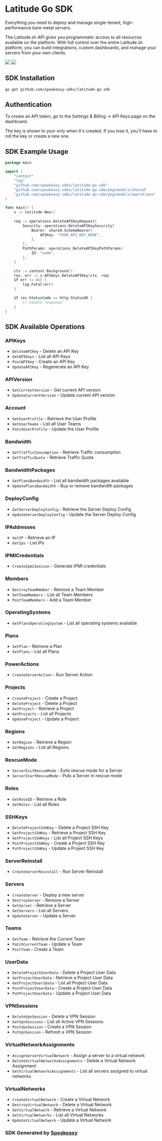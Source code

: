 # Latitude Go SDK

Everything you need to deploy and manage single-tenant, high-performance bare metal servers.

The Latitude.sh API gives you programmatic access to all resources available on the platform. With full control over the entire Latitude.sh platform, you can build integrations, custom dashboards, and manage your servers from your own clients.

<div align="left">
   <a href="https://github.com/speakeasy-sdks/latitude-go-sdk/actions"><img src="https://img.shields.io/github/actions/workflow/status/speakeasy-sdks/latitude-go-sdk/speakeasy_sdk_generation.yml?style=for-the-badge" /></a>
   <a href="https://docs.latitude.sh/reference/summary"><img src="https://img.shields.io/static/v1?label=Docs&message=API Ref&color=000&style=for-the-badge" /></a>
</div>

<!-- Start SDK Installation -->
## SDK Installation

```bash
go get github.com/speakeasy-sdks/latitude-go-sdk
```
<!-- End SDK Installation -->
## Authentication

To create an API token, go to the Settings & Billing → API Keys page on the dashboard.

The key is shown to your only when it's created. If you lose it, you'll have to roll the key or create a new one.


## SDK Example Usage
<!-- Start SDK Example Usage -->
```go
package main

import (
    "context"
    "log"
    "github.com/speakeasy-sdks/latitude-go-sdk"
    "github.com/speakeasy-sdks/latitude-go-sdk/pkg/models/shared"
    "github.com/speakeasy-sdks/latitude-go-sdk/pkg/models/operations"
)

func main() {
    s := latitude.New()
    
    req := operations.DeleteAPIKeyRequest{
        Security: operations.DeleteAPIKeySecurity{
            Bearer: shared.SchemeBearer{
                APIKey: "YOUR_API_KEY_HERE",
            },
        },
        PathParams: operations.DeleteAPIKeyPathParams{
            ID: "unde",
        },
    }

    ctx := context.Background()
    res, err := s.APIKeys.DeleteAPIKey(ctx, req)
    if err != nil {
        log.Fatal(err)
    }

    if res.StatusCode == http.StatusOK {
        // handle response
    }
}
```
<!-- End SDK Example Usage -->

<!-- Start SDK Available Operations -->
## SDK Available Operations


### APIKeys

* `DeleteAPIKey` - Delete an API Key
* `GetAPIKeys` - List all API Keys
* `PostAPIKey` - Create an API Key
* `UpdateAPIKey` - Regenerate an API Key

### APIVersion

* `GetCurrentVersion` - Get current API version
* `UpdateCurrentVersion` - Update current API version

### Account

* `GetUserProfile` - Retrieve the User Profile
* `GetUserTeams` - List all User Teams
* `PatchUserProfile` - Update the User Profile

### Bandwidth

* `GetTrafficConsumption` - Retrieve Traffic consumption
* `GetTrafficQuota` - Retrieve Traffic Quota

### BandwidthPackages

* `GetPlansBandwidth` - List all bandwidth packages available
* `UpdatePlansBandwidth` - Buy or remove bandwidth packages

### DeployConfig

* `GetServerDeployConfig` - Retrieve the Server Deploy Config
* `UpdateServerDeployConfig` - Update the Server Deploy Config

### IPAddresses

* `GetIP` - Retrieve an IP
* `GetIps` - List IPs

### IPMICredentials

* `CreateIpmiSession` - Generate IPMI credentials

### Members

* `DestroyTeamMember` - Remove a Team Member
* `GetTeamMembers` - List all Team Members
* `PostTeamMembers` - Add a Team Member

### OperatingSystems

* `GetPlansOperatingSystem` - List all operating systems available

### Plans

* `GetPlan` - Retrieve a Plan
* `GetPlans` - List all Plans

### PowerActions

* `CreateServerAction` - Run Server Action

### Projects

* `CreateProject` - Create a Project
* `DeleteProject` - Delete a Project
* `GetProject` - Retrieve a Project
* `GetProjects` - List all Projects
* `UpdateProject` - Update a Project

### Regions

* `GetRegion` - Retrieve a Region
* `GetRegions` - List all Regions

### RescueMode

* `ServerExitRescueMode` - Exits rescue mode for a Server
* `ServerStartRescueMode` - Puts a Server in rescue mode

### Roles

* `GetRoleID` - Retrieve a Role
* `GetRoles` - List all Roles

### SSHKeys

* `DeleteProjectSSHKey` - Delete a Project SSH Key
* `GetProjectSSHKey` - Retrieve a Project SSH Key
* `GetProjectSSHKeys` - List all Project SSH Keys
* `PostProjectSSHKey` - Create a Project SSH Key
* `PutProjectSSHKey` - Update a Project SSH Key

### ServerReinstall

* `CreateServerReinstall` - Run Server Reinstall

### Servers

* `CreateServer` - Deploy a new server
* `DestroyServer` - Remove a Server
* `GetServer` - Retrieve a Server
* `GetServers` - List all Servers
* `UpdateServer` - Update a Server

### Teams

* `GetTeam` - Retrieve the Current Team
* `PatchCurrentTeam` - Update a Team
* `PostTeam` - Create a Team

### UserData

* `DeleteProjectUserData` - Delete a Project User Data
* `GetProjectUserData` - Retrieve a Project User Data
* `GetProjectUsersData` - List all Project User Data
* `PostProjectUserData` - Create a Project User Data
* `PutProjectUserData` - Update a Project User Data

### VPNSessions

* `DeleteVpnSession` - Delete a VPN Session
* `GetVpnSessions` - List all Active VPN Sessions
* `PostVpnSession` - Create a VPN Session
* `PutVpnSession` - Refresh a VPN Session

### VirtualNetworkAssignments

* `AssignServerVirtualNetwork` - Assign a server to a virtual network
* `DeleteVirtualNetworksAssignments` - Delete a Virtual Network Assignment
* `GetVirtualNetworksAssignments` - List all servers assigned to virtual networks

### VirtualNetworks

* `CreateVirtualNetwork` - Create a Virtual Network
* `DestroyVirtualNetwork` - Delete a Virtual Network
* `GetVirtualNetwork` - Retrieve a Virtual Network
* `GetVirtualNetworks` - List all Virtual Networks
* `UpdateVirtualNetwork` - Update a Virtual Network
<!-- End SDK Available Operations -->

### SDK Generated by [Speakeasy](https://docs.speakeasyapi.dev/docs/using-speakeasy/client-sdks)
